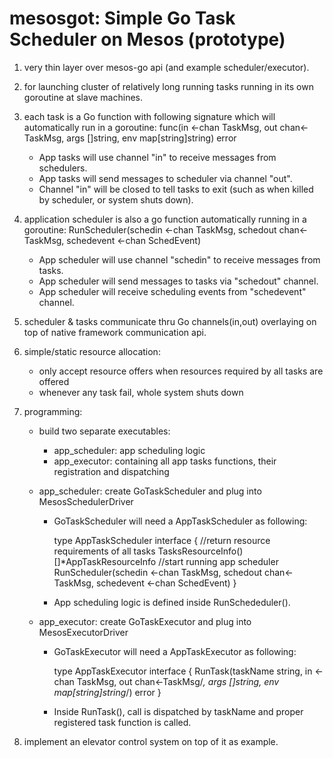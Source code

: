 mesosgot: Simple Go Task Scheduler on Mesos (prototype)
=======================================================

1. very thin layer over mesos-go api (and example scheduler/executor).

2. for launching cluster of relatively long running tasks running in its own goroutine at slave machines.

3. each task is a Go function with following signature which will automatically run in a goroutine:
     	func(in <-chan TaskMsg, out chan<-TaskMsg, args []string, env map[string]string) error
	* App tasks will use channel "in" to receive messages from schedulers.
	* App tasks will send messages to scheduler via channel "out".
	* Channel "in" will be closed to tell tasks to exit (such as when killed by scheduler, or system shuts down). 
      
4. application scheduler is also a go function automatically running in a goroutine:
	RunScheduler(schedin <-chan TaskMsg, schedout chan<-TaskMsg, schedevent <-chan SchedEvent)
	* App scheduler will use channel "schedin" to receive messages from tasks.
	* App scheduler will send messages to tasks via "schedout" channel.
	* App scheduler will receive scheduling events from "schedevent" channel.
      
5. scheduler & tasks communicate thru Go channels(in,out) overlaying on top of native framework communication api.

6. simple/static resource allocation:
	* only accept resource offers when resources required by all tasks are offered
	* whenever any task fail, whole system shuts down

7. programming:
	* build two separate executables:
		* app_scheduler: app scheduling logic
		* app_executor: containing all app tasks functions, their registration and dispatching

	* app_scheduler: create GoTaskScheduler and plug into MesosSchedulerDriver

		* GoTaskScheduler will need a AppTaskScheduler as following:
        
			type AppTaskScheduler interface {
				//return resource requirements of all tasks
				TasksResourceInfo() []*AppTaskResourceInfo
				//start running app scheduler
				RunScheduler(schedin <-chan TaskMsg, schedout chan<-TaskMsg, schedevent <-chan SchedEvent)
			}

		* App scheduling logic is defined inside RunSchededuler().

	* app_executor: create GoTaskExecutor and plug into MesosExecutorDriver
      
		* GoTaskExecutor will need a AppTaskExecutor as following:

			type AppTaskExecutor interface {
				RunTask(taskName string, in <- chan TaskMsg, out chan<-TaskMsg/*, args []string, env map[string]string*/) error
			}

		* Inside RunTask(), call is dispatched by taskName and proper registered task function is called.

8. implement an elevator control system on top of it as example.


